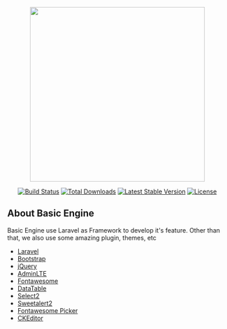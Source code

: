 <p align="center"><img src="https://res.cloudinary.com/dtfbvvkyp/image/upload/v1566331377/laravel-logolockup-cmyk-red.svg" width="400"></p>

<p align="center">
<a href="https://travis-ci.org/laravel/framework"><img src="https://travis-ci.org/laravel/framework.svg" alt="Build Status"></a>
<a href="https://packagist.org/packages/laravel/framework"><img src="https://poser.pugx.org/laravel/framework/d/total.svg" alt="Total Downloads"></a>
<a href="https://packagist.org/packages/laravel/framework"><img src="https://poser.pugx.org/laravel/framework/v/stable.svg" alt="Latest Stable Version"></a>
<a href="https://packagist.org/packages/laravel/framework"><img src="https://poser.pugx.org/laravel/framework/license.svg" alt="License"></a>
</p>

## About Basic Engine

Basic Engine use Laravel as Framework to develop it's feature. Other than that, we also use some amazing plugin, themes, etc

- [Laravel](https://laravel.com)
- [Bootstrap](https://getbootstrap.com/)
- [jQuery](https://jquery.com/)
- [AdminLTE](https://adminlte.io/)
- [Fontawesome](https://fontawesome.com/)
- [DataTable](https://datatables.net/)
- [Select2](https://select2.org/)
- [Sweetalert2](https://sweetalert2.github.io/)
- [Fontawesome Picker](https://itsjavi.com/fontawesome-iconpicker/)
- [CKEditor](https://ckeditor.com/)